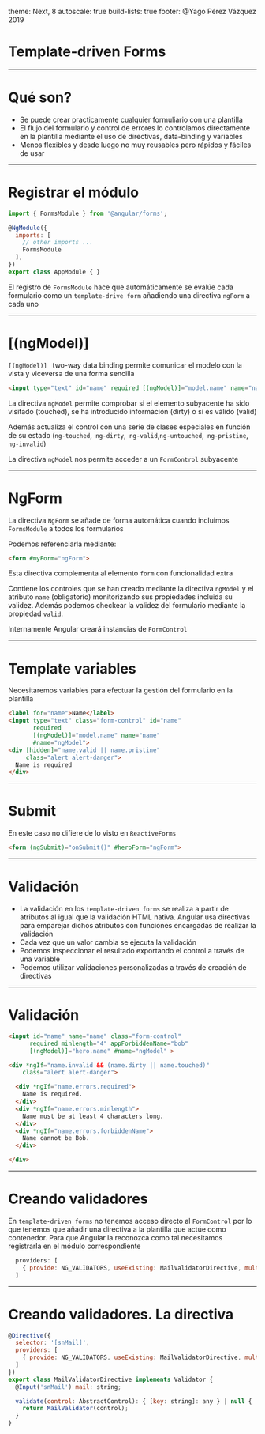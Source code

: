 theme: Next, 8
autoscale: true
build-lists: true
footer: @Yago Pérez Vázquez 2019

# Template-driven Forms

---

# Qué son?

- Se puede crear practicamente cualquier formuliario con una plantilla
- El flujo del formulario y control de errores lo controlamos directamente en la plantilla mediante el uso de directivas, data-binding y variables
- Menos flexibles y desde luego no muy reusables pero rápidos y fáciles de usar

---

# Registrar el módulo

```javascript
import { FormsModule } from '@angular/forms';

@NgModule({
  imports: [
    // other imports ...
    FormsModule
  ],
})
export class AppModule { }
```

El registro de `FormsModule` hace que automáticamente se evalúe cada formulario como un `template-drive form` añadiendo una directiva `ngForm` a cada uno		

------

# [(ngModel)]

`[(ngModel)] ` two-way data binding permite comunicar el modelo con la vista y viceversa de una forma sencilla

```html
<input type="text" id="name" required [(ngModel)]="model.name" name="name">
```

La directiva `ngModel` permite comprobar si el elemento subyacente ha sido visitado (touched), se ha introducido información (dirty) o si es válido (valid)

Además actualiza el control con una serie de clases especiales en función de su estado (`ng-touched`,` ng-dirty`,` ng-valid`,`ng-untouched`,` ng-pristine`,` ng-invalid`)

La directiva `ngModel` nos permite acceder a un `FormControl` subyacente

---

# NgForm

La directiva `NgForm` se añade de forma automática cuando incluimos `FormsModule` a todos los formularios

Podemos referenciarla mediante:

```html
<form #myForm="ngForm">
```

Esta directiva complementa al elemento  `form`  con funcionalidad extra

Contiene los controles que se han creado mediante la directiva  `ngModel`  y el atributo  `name` (obligatorio) monitorizando sus propiedades incluida su validez. Además podemos checkear la validez del formulario mediante la propiedad  `valid`.

Internamente Angular creará instancias de `FormControl`

---

# Template variables

Necesitaremos variables para efectuar la gestión del formulario en la plantilla

```html
<label for="name">Name</label>
<input type="text" class="form-control" id="name"
       required
       [(ngModel)]="model.name" name="name"
       #name="ngModel">
<div [hidden]="name.valid || name.pristine"
     class="alert alert-danger">
  Name is required
</div>
```

---

# Submit

En este caso no difiere de lo visto en `ReactiveForms`

```html
<form (ngSubmit)="onSubmit()" #heroForm="ngForm">
```

---

# Validación

- La validación en los `template-driven forms` se realiza a partir de atributos al igual que la validación HTML nativa. Angular usa directivas para emparejar dichos atributos con funciones encargadas de realizar la validación
- Cada vez que un valor cambia se ejecuta la validación 
- Podemos inspeccionar el resultado exportando el control a través de una variable
- Podemos utilizar validaciones personalizadas a través de creación de directivas

---

# Validación

```html
<input id="name" name="name" class="form-control"
      required minlength="4" appForbiddenName="bob"
      [(ngModel)]="hero.name" #name="ngModel" >

<div *ngIf="name.invalid && (name.dirty || name.touched)"
    class="alert alert-danger">

  <div *ngIf="name.errors.required">
    Name is required.
  </div>
  <div *ngIf="name.errors.minlength">
    Name must be at least 4 characters long.
  </div>
  <div *ngIf="name.errors.forbiddenName">
    Name cannot be Bob.
  </div>

</div>
```

---

# Creando validadores

En `template-driven forms` no tenemos acceso directo al `FormControl` por lo que tenemos que añadir una directiva a la plantilla que actúe como contenedor. Para que Angular la reconozca como tal necesitamos registrarla en el módulo correspondiente


```javascript
  providers: [
    { provide: NG_VALIDATORS, useExisting: MailValidatorDirective, multi: true }
  ]
```

---

# Creando validadores. La directiva

```javascript
@Directive({
  selector: '[snMail]',
  providers: [
    { provide: NG_VALIDATORS, useExisting: MailValidatorDirective, multi: true }
  ]
})
export class MailValidatorDirective implements Validator {
  @Input('snMail') mail: string;

  validate(control: AbstractControl): { [key: string]: any } | null {
    return MailValidator(control);
  }
}
```
